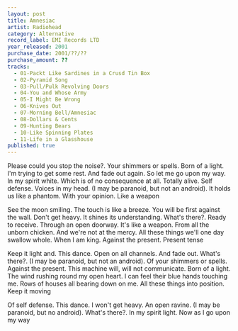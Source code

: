 ```yaml
---
layout: post
title: Amnesiac
artist: Radiohead
category: Alternative
record_label: EMI Records LTD
year_released: 2001
purchase_date: 2001/??/??
purchase_amount: ??
tracks:
  - 01-Packt Like Sardines in a Crusd Tin Box
  - 02-Pyramid Song
  - 03-Pull/Pulk Revolving Doors
  - 04-You and Whose Army
  - 05-I Might Be Wrong
  - 06-Knives Out
  - 07-Morning Bell/Amnesiac
  - 08-Dollars & Cents
  - 09-Hunting Bears
  - 10-Like Spinning Plates
  - 11-Life in a Glasshouse
published: true
---
```


Please could you stop the noise?. Your shimmers or spells. Born of a light. I'm trying to get some rest. And fade out again. So let me go upon my way. In my spirit white. Which is of no consequence at all. Totally alive. Self defense. Voices in my head. (I may be paranoid, but not an android). It holds us like a phantom. With your opinion. Like a weapon

See the moon smiling. The touch is like a breeze. You will be first against the wall. Don't get heavy. It shines its understanding. What's there?. Ready to receive. Through an open doorway. It's like a weapon. From all the unborn chicken. And we're not at the mercy. All these things we'll one day swallow whole. When I am king. Against the present. Present tense

Keep it light and. This dance. Open on all channels. And fade out. What's there?. (I may be paranoid, but not an android). Of your shimmers or spells. Against the present. This machine will, will not communicate. Born of a light. The wind rushing round my open heart. I can feel their blue hands touching me. Rows of houses all bearing down on me. All these things into position. Keep it moving

Of self defense. This dance. I won't get heavy. An open ravine. (I may be paranoid, but no android). What's there?. In my spirit light. Now as I go upon my way